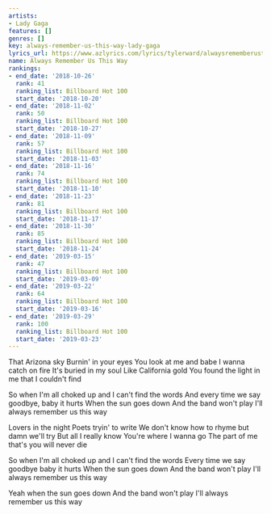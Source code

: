 ```yaml
---
artists:
- Lady Gaga
features: []
genres: []
key: always-remember-us-this-way-lady-gaga
lyrics_url: https://www.azlyrics.com/lyrics/tylerward/alwaysrememberusthiswayarizonaskyacoustic.html
name: Always Remember Us This Way
rankings:
- end_date: '2018-10-26'
  rank: 41
  ranking_list: Billboard Hot 100
  start_date: '2018-10-20'
- end_date: '2018-11-02'
  rank: 50
  ranking_list: Billboard Hot 100
  start_date: '2018-10-27'
- end_date: '2018-11-09'
  rank: 57
  ranking_list: Billboard Hot 100
  start_date: '2018-11-03'
- end_date: '2018-11-16'
  rank: 74
  ranking_list: Billboard Hot 100
  start_date: '2018-11-10'
- end_date: '2018-11-23'
  rank: 81
  ranking_list: Billboard Hot 100
  start_date: '2018-11-17'
- end_date: '2018-11-30'
  rank: 85
  ranking_list: Billboard Hot 100
  start_date: '2018-11-24'
- end_date: '2019-03-15'
  rank: 47
  ranking_list: Billboard Hot 100
  start_date: '2019-03-09'
- end_date: '2019-03-22'
  rank: 64
  ranking_list: Billboard Hot 100
  start_date: '2019-03-16'
- end_date: '2019-03-29'
  rank: 100
  ranking_list: Billboard Hot 100
  start_date: '2019-03-23'
---
```


That Arizona sky
Burnin' in your eyes
You look at me and babe I wanna catch on fire
It's buried in my soul
Like California gold
You found the light in me that I couldn't find

So when I'm all choked up and I can't find the words
And every time we say goodbye, baby it hurts
When the sun goes down
And the band won't play
I'll always remember us this way

Lovers in the night
Poets tryin' to write
We don't know how to rhyme but damn we'll try
But all I really know
You're where I wanna go
The part of me that's you will never die

So when I'm all choked up and I can't find the words
Every time we say goodbye baby it hurts
When the sun goes down
And the band won't play
I'll always remember us this way

Yeah when the sun goes down
And the band won't play
I'll always remember us this way



